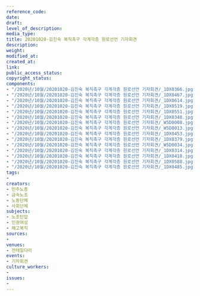 ```yaml
---
reference_code: 
date: 
draft: 
level_of_description: 
media_type: 
title: 20201020-김진숙 복직촉구 각계각층 원로선언 기자회견
description: 
weight: 
modified_at: 
created_at: 
link: 
public_access_status: 
copyright_status: 
components:
- "/2020년/10월/20201020-김진숙 복직촉구 각계각층 원로선언 기자회견/_1DX0366.jpg"
- "/2020년/10월/20201020-김진숙 복직촉구 각계각층 원로선언 기자회견/_1DX0467.jpg"
- "/2020년/10월/20201020-김진숙 복직촉구 각계각층 원로선언 기자회견/_1DX0614.jpg"
- "/2020년/10월/20201020-김진숙 복직촉구 각계각층 원로선언 기자회견/_1DX0519.jpg"
- "/2020년/10월/20201020-김진숙 복직촉구 각계각층 원로선언 기자회견/_1DX0551.jpg"
- "/2020년/10월/20201020-김진숙 복직촉구 각계각층 원로선언 기자회견/_1DX0348.jpg"
- "/2020년/10월/20201020-김진숙 복직촉구 각계각층 원로선언 기자회견/_W5D0008.jpg"
- "/2020년/10월/20201020-김진숙 복직촉구 각계각층 원로선언 기자회견/_W5D0013.jpg"
- "/2020년/10월/20201020-김진숙 복직촉구 각계각층 원로선언 기자회견/_1DX0453.jpg"
- "/2020년/10월/20201020-김진숙 복직촉구 각계각층 원로선언 기자회견/_1DX0379.jpg"
- "/2020년/10월/20201020-김진숙 복직촉구 각계각층 원로선언 기자회견/_W5D0034.jpg"
- "/2020년/10월/20201020-김진숙 복직촉구 각계각층 원로선언 기자회견/_1DX0314.jpg"
- "/2020년/10월/20201020-김진숙 복직촉구 각계각층 원로선언 기자회견/_1DX0418.jpg"
- "/2020년/10월/20201020-김진숙 복직촉구 각계각층 원로선언 기자회견/_1DX0588.jpg"
- "/2020년/10월/20201020-김진숙 복직촉구 각계각층 원로선언 기자회견/_1DX0485.jpg"
tags:
- 
creators:
- 민주노총
- 금속노조
- 노동단체
- 사회단체
subjects:
- 노조탄압
- 인권여성
- 해고복직
sources:
- 
venues:
- 전태일다리
events:
- 기자회견
culture_workers:
- 
issues:
- 
---
```

